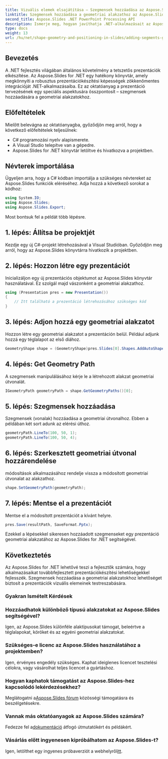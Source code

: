 ```yaml
---
title: Vizuális elemek elsajátítása – Szegmensek hozzáadása az Aspose.Slides segítségével a .NET-ben
linktitle: Szegmensek hozzáadása a geometriai alakzathoz az Aspose.Slides prezentációban
second_title: Aspose.Slides .NET PowerPoint Processing API
description: Ismerje meg, hogyan javíthatja .NET-alkalmazásait az Aspose.Slides segítségével. Ez az oktatóanyag végigvezeti Önt, hogyan adhat hozzá szegmenseket a geometriai alakzatokhoz a lenyűgöző bemutatók érdekében.
type: docs
weight: 13
url: /hu/net/shape-geometry-and-positioning-in-slides/adding-segments-geometry-shape/
---
```

## Bevezetés
A .NET fejlesztés világában általános követelmény a tetszetős prezentációk elkészítése. Az Aspose.Slides for .NET egy hatékony könyvtár, amely megkönnyíti a robusztus prezentációkészítési képességek zökkenőmentes integrációját .NET-alkalmazásaiba. Ez az oktatóanyag a prezentáció tervezésének egy speciális aspektusára összpontosít – szegmensek hozzáadására a geometriai alakzatokhoz.
## Előfeltételek
Mielőtt belevágna az oktatóanyagba, győződjön meg arról, hogy a következő előfeltételek teljesülnek:
- C# programozási nyelv alapismerete.
- A Visual Studio telepítve van a gépedre.
- Aspose.Slides for .NET könyvtár letöltve és hivatkozva a projektben.
## Névterek importálása
Ügyeljen arra, hogy a C# kódban importálja a szükséges névtereket az Aspose.Slides funkciók eléréséhez. Adja hozzá a következő sorokat a kódhoz:
```csharp
using System.IO;
using Aspose.Slides;
using Aspose.Slides.Export;
```
Most bontsuk fel a példát több lépésre.
## 1. lépés: Állítsa be projektjét
Kezdje egy új C#-projekt létrehozásával a Visual Studióban. Győződjön meg arról, hogy az Aspose.Slides könyvtárra hivatkozik a projektben.
## 2. lépés: Hozzon létre egy prezentációt
Inicializáljon egy új prezentációs objektumot az Aspose.Slides könyvtár használatával. Ez szolgál majd vászonként a geometriai alakzathoz.
```csharp
using (Presentation pres = new Presentation())
{
    // Itt található a prezentáció létrehozásához szükséges kód
}
```
## 3. lépés: Adjon hozzá egy geometriai alakzatot
Hozzon létre egy geometriai alakzatot a prezentáción belül. Például adjunk hozzá egy téglalapot az első diához.
```csharp
GeometryShape shape = (GeometryShape)pres.Slides[0].Shapes.AddAutoShape(ShapeType.Rectangle, 100, 100, 200, 100);
```
## 4. lépés: Get Geometry Path
A szegmensek manipulálásához kérje le a létrehozott alakzat geometriai útvonalát.
```csharp
IGeometryPath geometryPath = shape.GetGeometryPaths()[0];
```
## 5. lépés: Szegmensek hozzáadása
Szegmensek (vonalak) hozzáadása a geometriai útvonalhoz. Ebben a példában két sort adunk az elérési úthoz.
```csharp
geometryPath.LineTo(100, 50, 1);
geometryPath.LineTo(100, 50, 4);
```
## 6. lépés: Szerkesztett geometriai útvonal hozzárendelése
módosítások alkalmazásához rendelje vissza a módosított geometriai útvonalat az alakzathoz.
```csharp
shape.SetGeometryPath(geometryPath);
```
## 7. lépés: Mentse el a prezentációt
Mentse el a módosított prezentációt a kívánt helyre.
```csharp
pres.Save(resultPath, SaveFormat.Pptx);
```
Ezekkel a lépésekkel sikeresen hozzáadott szegmenseket egy prezentáció geometriai alakzatához az Aspose.Slides for .NET segítségével.
## Következtetés
Az Aspose.Slides for .NET lehetővé teszi a fejlesztők számára, hogy alkalmazásaikat továbbfejlesztett prezentációkészítési lehetőségekkel fejlesszék. Szegmensek hozzáadása a geometriai alakzatokhoz lehetőséget biztosít a prezentációk vizuális elemeinek testreszabására.
### Gyakran Ismételt Kérdések
### Hozzáadhatok különböző típusú alakzatokat az Aspose.Slides segítségével?
Igen, az Aspose.Slides különféle alaktípusokat támogat, beleértve a téglalapokat, köröket és az egyéni geometriai alakzatokat.
### Szükséges-e licenc az Aspose.Slides használatához a projektemben?
Igen, érvényes engedély szükséges. Kaphat ideiglenes licencet tesztelési célokra, vagy vásárolhat teljes licencet a gyártáshoz.
### Hogyan kaphatok támogatást az Aspose.Slides-hez kapcsolódó lekérdezésekhez?
 Meglátogatni a[Aspose.Slides fórum](https://forum.aspose.com/c/slides/11) közösségi támogatásra és beszélgetésekre.
### Vannak más oktatóanyagok az Aspose.Slides számára?
 Fedezze fel a[dokumentáció](https://reference.aspose.com/slides/net/) átfogó útmutatókért és példákért.
### Vásárlás előtt ingyenesen kipróbálhatom az Aspose.Slides-t?
 Igen, letölthet egy ingyenes próbaverziót a webhelyről[itt](https://releases.aspose.com/).